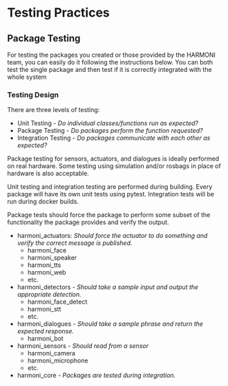 # Testing Practices

## Package Testing

For testing the packages you created or those provided by the HARMONI team, you can easily do it following the instructions below. You can both test the single package and then test if it is correctly integrated with the whole system

### Testing Design

There are three levels of testing:
- Unit Testing - _Do individual classes/functions run as expected?_
- Package Testing - _Do packages perform the function requested?_
- Integration Testing - _Do packages communicate with each other as expected?_

Package testing for sensors, actuators, and dialogues is ideally performed on real hardware. Some testing using simulation and/or rosbags in place of hardware is also acceptable.

Unit testing and integration testing are performed during building. Every package will have its own unit tests using pytest. Integration tests will be run during docker builds.

Package tests should force the package to perform some subset of the functionality the package provides and verify the output.

  - harmoni_actuators: _Should force the actuator to do something and verify the correct message is published._
    - harmoni_face
    - harmoni_speaker
    - harmoni_tts
    - harmoni_web
    - etc.
  - harmoni_detectors - _Should take a sample input and output the appropriate detection._
    - harmoni_face_detect
    - harmoni_stt
    - etc.
  - harmoni_dialogues - _Should take a sample phrase and return the expected response._
    - harmoni_bot
  - harmoni_sensors - _Should read from a sensor_
    - harmoni_camera
    - harmoni_microphone
    - etc.
  - harmoni_core - _Packages are tested during integration._

